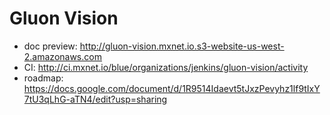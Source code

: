 # Gluon Vision

- doc preview: http://gluon-vision.mxnet.io.s3-website-us-west-2.amazonaws.com
- CI: http://ci.mxnet.io/blue/organizations/jenkins/gluon-vision/activity
- roadmap: https://docs.google.com/document/d/1R9514Idaevt5tJxzPevyhz1lf9tIxY7tU3qLhG-aTN4/edit?usp=sharing
